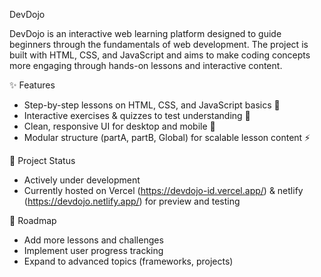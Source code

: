 DevDojo

DevDojo is an interactive web learning platform designed to guide beginners through the fundamentals of web development. The project is built with HTML, CSS, and JavaScript and aims to make coding concepts more engaging through hands-on lessons and interactive content.

✨ Features

- Step-by-step lessons on HTML, CSS, and JavaScript basics 📖
- Interactive exercises & quizzes to test understanding 🧩
- Clean, responsive UI for desktop and mobile 🎨
- Modular structure (partA, partB, Global) for scalable lesson content ⚡

🚧 Project Status

- Actively under development
- Currently hosted on Vercel (https://devdojo-id.vercel.app/) & netlify (https://devdojo.netlify.app/) for preview and testing

🎯 Roadmap

- Add more lessons and challenges
- Implement user progress tracking
- Expand to advanced topics (frameworks, projects)
